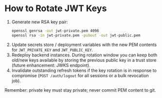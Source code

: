 # How to Rotate JWT Keys

1. Generate new RSA key pair:
   ```bash
   openssl genrsa -out jwt-private.pem 4096
   openssl rsa -in jwt-private.pem -pubout -out jwt-public.pem
   ```
2. Update secrets store / deployment variables with the new PEM contents for `JWT_PRIVATE_KEY` and `JWT_PUBLIC_KEY`.
3. Redeploy backend instances. During rotation window you can keep both old/new keys available by storing the previous public key in a trust store (future enhancement: JWKS endpoint).
4. Invalidate outstanding refresh tokens if the key rotation is in response to compromise (`POST /auth/logout` for all sessions or a bulk revocation job).

Remember: private key must stay private; never commit PEM content to git.